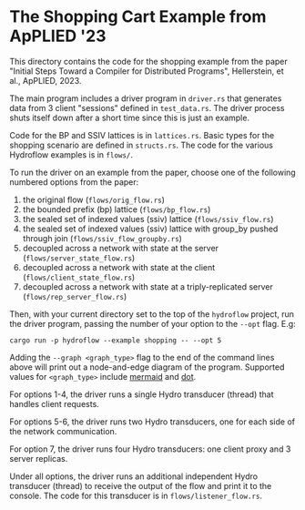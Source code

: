 # The Shopping Cart Example from ApPLIED '23
This directory contains the code for the shopping example from the paper 
"Initial Steps Toward a Compiler for Distributed Programs", Hellerstein, et al., ApPLIED, 2023.

The main program includes a driver program in `driver.rs` that generates data from 3 client "sessions" defined in `test_data.rs`. The driver process shuts itself down after a short time since this is just an example.

Code for the BP and SSIV lattices is in `lattices.rs`. Basic types for the shopping scenario are defined in `structs.rs`. The code for the various Hydroflow examples is in `flows/`.

To run the driver on an example from the paper, choose one of the following numbered options from the paper:

1. the original flow (`flows/orig_flow.rs`)
2. the bounded prefix (bp) lattice (`flows/bp_flow.rs`)
3. the sealed set of indexed values (ssiv) lattice (`flows/ssiv_flow.rs`)
4. the sealed set of indexed values (ssiv) lattice with group_by pushed through join (`flows/ssiv_flow_groupby.rs`)
5. decoupled across a network with state at the server (`flows/server_state_flow.rs`)
6. decoupled across a network with state at the client (`flows/client_state_flow.rs`)
7. decoupled across a network with state at a triply-replicated server (`flows/rep_server_flow.rs`)

Then, with your current directory set to the top of the `hydroflow` project, run the driver program, passing the number of your option to the `--opt` flag. E.g:
```
cargo run -p hydroflow --example shopping -- --opt 5
```

Adding the `--graph <graph_type>` flag to the end of the command lines above will print out a node-and-edge diagram of the program. Supported values for `<graph_type>` include [mermaid](https://mermaid-js.github.io/) and [dot](https://graphviz.org/doc/info/lang.html).

For options 1-4, the driver runs a single Hydro transducer (thread) that handles client requests.

For options 5-6, the driver runs two Hydro transducers, one for each side of the network communication.

For option 7, the driver runs four Hydro transducers: one client proxy and 3 server replicas.

Under all options, the driver runs an additional independent Hydro transducer (thread) to receive the output of the flow and print it to the console. The code for this transducer is in `flows/listener_flow.rs`.
